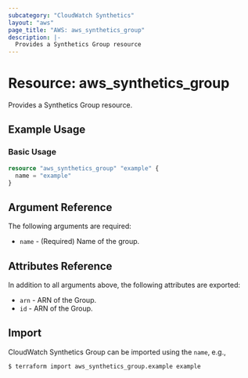 ```yaml
---
subcategory: "CloudWatch Synthetics"
layout: "aws"
page_title: "AWS: aws_synthetics_group"
description: |-
  Provides a Synthetics Group resource
---
```


# Resource: aws_synthetics_group

Provides a Synthetics Group resource.

## Example Usage

### Basic Usage

```terraform
resource "aws_synthetics_group" "example" {
  name = "example"
}
```

## Argument Reference

The following arguments are required:

* `name` - (Required) Name of the group.

## Attributes Reference

In addition to all arguments above, the following attributes are exported:

* `arn` - ARN of the Group.
* `id` - ARN of the Group.

## Import

CloudWatch Synthetics Group can be imported using the `name`, e.g.,

```
$ terraform import aws_synthetics_group.example example
```
